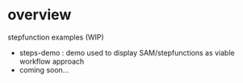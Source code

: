 # overview

stepfunction examples (WIP)

- steps-demo : demo used to display SAM/stepfunctions as viable workflow approach
- coming soon...


